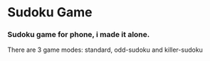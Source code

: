 # Sudoku Game
### Sudoku game for phone, i made it alone.
There are 3 game modes:
standard, odd-sudoku and killer-sudoku
